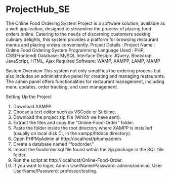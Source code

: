# ProjectHub_SE
The Online Food Ordering System Project is a software solution, available as a web application, designed to streamline the process of placing food orders online. Catering to the needs of discerning customers seeking culinary delights, this system provides a platform for browsing restaurant menus and placing orders conveniently.
Project Details :
Project Name : Online Food Ordering System
Programming Language Used : PHP, CSS(Frontend)
Database: MySQL
Interface Design: JQuery, Bootstrap JavaScript, HTML, Ajax
Required Software: WAMP, XAMPP, LAMP, MAMP

System Overview
This system not only simplifies the ordering process but also includes an administrative panel for creating and managing restaurants. The admin panel offers functionalities for restaurant management, including menu updates, order tracking, and user management.

Setting Up the Project
1. Download XAMPP.
2. Choose a text editor such as VSCode or Sublime.
3. Download the project zip file (Which we have sent).
4. Extract the files and copy the "Online-Food-Order" folder.
5. Paste the folder inside the root directory where XAMPP is installed (usually on local disk C:, in the xampp/htdocs directory).
6. Open PHPMyAdmin at http://localhost/phpmyadmin.
7. Create a database named "foodorder."
8. Import the foodorder.sql file found within the zip package in the SQL file folder.
9. Run the script at http://localhost/Online-Food-Order.
10. If you want to login; Admin UserName/Password: admino/admino, User UserName/Password: professor/testing.
